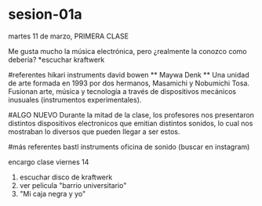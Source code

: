# sesion-01a
martes 11 de marzo, PRIMERA CLASE

Me gusta mucho la música electrónica, pero ¿realmente la conozco como debería?
*escuchar kraftwerk

#referentes
hikari instruments
david bowen 
** Maywa Denk **
Una unidad de arte formada en 1993 por dos hermanos, Masamichi y Nobumichi Tosa. Fusionan arte, música y tecnología a través de dispositivos mecánicos inusuales (instrumentos experimentales).

#ALGO NUEVO
Durante la mitad de la clase, los profesores nos presentaron distintos dispositivos electronicos que emitian distintos sonidos, lo cual nos mostraban lo diversos que pueden llegar a ser estos.

#más referentes
bastl instruments
oficina de sonido (buscar en instagram)

encargo clase viernes 14
1. escuchar disco de kraftwerk
2. ver pelicula "barrio universitario"
3. "Mi caja negra y yo"



